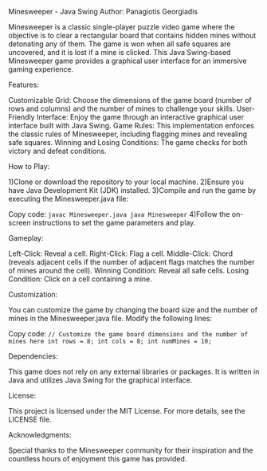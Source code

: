 Minesweeper - Java Swing
Author: Panagiotis Georgiadis

Minesweeper is a classic single-player puzzle video game where the objective is to clear a rectangular board that contains hidden mines without detonating any of them. The game is won when all safe squares are uncovered, and it is lost if a mine is clicked. This Java Swing-based Minesweeper game provides a graphical user interface for an immersive gaming experience.

Features: 

Customizable Grid: Choose the dimensions of the game board (number of rows and columns) and the number of mines to challenge your skills.
User-Friendly Interface: Enjoy the game through an interactive graphical user interface built with Java Swing.
Game Rules: This implementation enforces the classic rules of Minesweeper, including flagging mines and revealing safe squares.
Winning and Losing Conditions: The game checks for both victory and defeat conditions.

How to Play:

1)Clone or download the repository to your local machine.
2)Ensure you have Java Development Kit (JDK) installed.
3)Compile and run the game by executing the Minesweeper.java file:

Copy code:
``
javac Minesweeper.java
java Minesweeper
`` 
4)Follow the on-screen instructions to set the game parameters and play.

Gameplay:

Left-Click: Reveal a cell.
Right-Click: Flag a cell.
Middle-Click: Chord (reveals adjacent cells if the number of adjacent flags matches the number of mines around the cell).
Winning Condition: Reveal all safe cells.
Losing Condition: Click on a cell containing a mine.

Customization:

You can customize the game by changing the board size and the number of mines in the Minesweeper.java file. Modify the following lines:

Copy code:
``
// Customize the game board dimensions and the number of mines here
int rows = 8;
int cols = 8;
int numMines = 10;
``

Dependencies: 

This game does not rely on any external libraries or packages. It is written in Java and utilizes Java Swing for the graphical interface.

License:

This project is licensed under the MIT License. For more details, see the LICENSE file.

Acknowledgments:

Special thanks to the Minesweeper community for their inspiration and the countless hours of enjoyment this game has provided.

 
